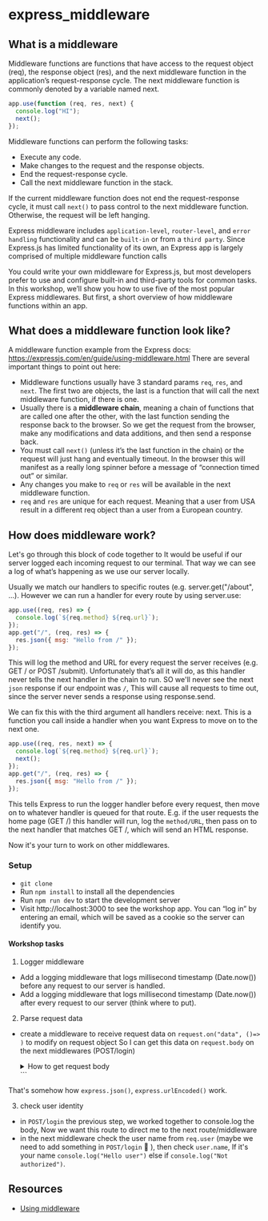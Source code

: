# express_middleware

## What is a middleware

Middleware functions are functions that have access to the request object (req), the response object (res), and the next middleware function in the application’s request-response cycle. The next middleware function is commonly denoted by a variable named next.

```js
app.use(function (req, res, next) {
  console.log("HI");
  next();
});
```

Middleware functions can perform the following tasks:

- Execute any code.
- Make changes to the request and the response objects.
- End the request-response cycle.
- Call the next middleware function in the stack.

If the current middleware function does not end the request-response cycle, it must call `next()` to pass control to the next middleware function. Otherwise, the request will be left hanging.

Express middleware includes `application-level`, `router-level`, and `error handling` functionality and can be `built-in` or from a `third party`. Since Express.js has limited functionality of its own, an Express app is largely comprised of multiple middleware function calls

You could write your own middleware for Express.js, but most developers prefer to use and configure built-in and third-party tools for common tasks. In this workshop, we’ll show you how to use five of the most popular Express middlewares. But first, a short overview of how middleware functions within an app.

## What does a middleware function look like?

A middleware function example from the Express docs: https://expressjs.com/en/guide/using-middleware.html
There are several important things to point out here:

- Middleware functions usually have 3 standard params `req`, `res`, and `next`. The first two are objects, the last is a function that will call the next middleware function, if there is one.
- Usually there is a **middleware chain**, meaning a chain of functions that are called one after the other, with the last function sending the response back to the browser. So we get the request from the browser, make any modifications and data additions, and then send a response back.
- You must call `next()` (unless it’s the last function in the chain) or the request will just hang and eventually timeout. In the browser this will manifest as a really long spinner before a message of “connection timed out” or similar.
- Any changes you make to `req` or `res` will be available in the next middleware function.
- `req` and `res` are unique for each request. Meaning that a user from USA result in a different req object than a user from a European country.

## How does middleware work?

Let's go through this block of code together to
It would be useful if our server logged each incoming request to our terminal. That way we can see a log of what’s happening as we use our server locally.

Usually we match our handlers to specific routes (e.g. server.get("/about", ...). However we can run a handler for every route by using server.use:

```js
app.use((req, res) => {
  console.log(`${req.method} ${req.url}`);
});
app.get("/", (req, res) => {
  res.json({ msg: "Hello from /" });
});
```

This will log the method and URL for every request the server receives (e.g. GET / or POST /submit). Unfortunately that’s all it will do, as this handler never tells the next handler in the chain to run. SO we'll never see the next `json` response if our endpoint was `/`, This will cause all requests to time out, since the server never sends a response using response.send.

We can fix this with the third argument all handlers receive: next. This is a function you call inside a handler when you want Express to move on to the next one.

```js
app.use((req, res, next) => {
  console.log(`${req.method} ${req.url}`);
  next();
});
app.get("/", (req, res) => {
  res.json({ msg: "Hello from /" });
});
```

This tells Express to run the logger handler before every request, then move on to whatever handler is queued for that route. E.g. if the user requests the home page (GET /) this handler will run, log the `method/URL`, then pass on to the next handler that matches GET /, which will send an HTML response.

Now it's your turn to work on other middlewares.

### Setup

- `git clone`
- Run `npm install` to install all the dependencies
- Run `npm run dev` to start the development server
- Visit http://localhost:3000 to see the workshop app. You can “log in” by entering an email, which will be saved as a cookie so the server can identify you.

#### Workshop tasks

1. Logger middleware

- Add a logging middleware that logs millisecond timestamp (Date.now()) before any request to our server is handled.
- Add a logging middleware that logs millisecond timestamp (Date.now()) after every request to our server (think where to put).

2. Parse request data

- create a middleware to receive request data on `request.on("data", ()=> )` to modify on request object So I can get this data on `request.body` on the next middlewares (POST/login)

    <details>
      <summary>How to get request body</summary>
      <p>
        
    ```js

          let allData = "";
          req.setEncoding("utf8");

          req.on("data", (chunk) => {
          allData += chunk;
          });
          req.on("end", () => {
           const params = new URLSearchParams(allData);
           const name = params.get("name");
           const email = params.get("email");
          });

  ```

  </p>

  </details>
  ```

That's somehow how `express.json()`, `express.urlEncoded()` work.

3. check user identity

- in `POST/login` the previous step, we worked together to console.log the body, Now we want this route to direct me to the next route/middleware
- in the next middleware check the user name from `req.user` (maybe we need to add something in `POST/login` :thinking: ), then check `user.name`, If it's your name `console.log("Hello user")` else if `console.log("Not authorized")`.

## Resources

- [Using middleware](https://expressjs.com/en/guide/using-middleware.html)
